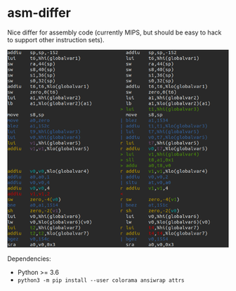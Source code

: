 # asm-differ

Nice differ for assembly code (currently MIPS, but should be easy to hack to support other instruction sets).

![](screenshot.png)

Dependencies:

- Python >= 3.6
- `python3 -m pip install --user colorama ansiwrap attrs`
